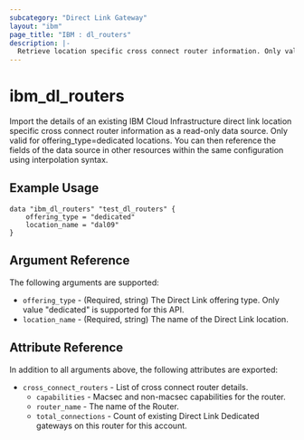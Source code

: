 ```yaml
---
subcategory: "Direct Link Gateway"
layout: "ibm"
page_title: "IBM : dl_routers"
description: |-
  Retrieve location specific cross connect router information. Only valid for offering_type=dedicated locations.
---
```


# ibm\_dl_routers

Import the details of an existing IBM Cloud Infrastructure direct link location specific cross connect router information as a read-only data source. Only valid for offering_type=dedicated locations. You can then reference the fields of the data source in other resources within the same configuration using interpolation syntax.


## Example Usage

```hcl
data "ibm_dl_routers" "test_dl_routers" {
	offering_type = "dedicated"
	location_name = "dal09"
}
```

## Argument Reference

The following arguments are supported:

* `offering_type` - (Required, string) The Direct Link offering type. Only value "dedicated" is supported for this API.
* `location_name` - (Required, string) The name of the Direct Link location.

## Attribute Reference

In addition to all arguments above, the following attributes are exported:

* `cross_connect_routers` - List of cross connect router details.
  * `capabilities` - Macsec and non-macsec capabilities for the router.
  * `router_name` - The name of the Router.
  * `total_connections` - Count of existing Direct Link Dedicated gateways on this router for this account.



